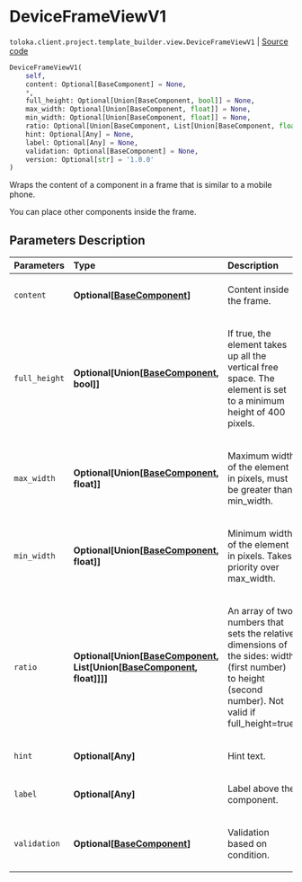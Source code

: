 # DeviceFrameViewV1
`toloka.client.project.template_builder.view.DeviceFrameViewV1` | [Source code](https://github.com/Toloka/toloka-kit/blob/v0.1.25/src/client/project/template_builder/view.py#L142)

```python
DeviceFrameViewV1(
    self,
    content: Optional[BaseComponent] = None,
    *,
    full_height: Optional[Union[BaseComponent, bool]] = None,
    max_width: Optional[Union[BaseComponent, float]] = None,
    min_width: Optional[Union[BaseComponent, float]] = None,
    ratio: Optional[Union[BaseComponent, List[Union[BaseComponent, float]]]] = None,
    hint: Optional[Any] = None,
    label: Optional[Any] = None,
    validation: Optional[BaseComponent] = None,
    version: Optional[str] = '1.0.0'
)
```

Wraps the content of a component in a frame that is similar to a mobile phone.


You can place other components inside the frame.

## Parameters Description

| Parameters | Type | Description |
| :----------| :----| :-----------|
`content`|**Optional\[[BaseComponent](toloka.client.project.template_builder.base.BaseComponent.md)\]**|<p>Content inside the frame.</p>
`full_height`|**Optional\[Union\[[BaseComponent](toloka.client.project.template_builder.base.BaseComponent.md), bool\]\]**|<p>If true, the element takes up all the vertical free space. The element is set to a minimum height of 400 pixels.</p>
`max_width`|**Optional\[Union\[[BaseComponent](toloka.client.project.template_builder.base.BaseComponent.md), float\]\]**|<p>Maximum width of the element in pixels, must be greater than min_width.</p>
`min_width`|**Optional\[Union\[[BaseComponent](toloka.client.project.template_builder.base.BaseComponent.md), float\]\]**|<p>Minimum width of the element in pixels. Takes priority over max_width.</p>
`ratio`|**Optional\[Union\[[BaseComponent](toloka.client.project.template_builder.base.BaseComponent.md), List\[Union\[[BaseComponent](toloka.client.project.template_builder.base.BaseComponent.md), float\]\]\]\]**|<p>An array of two numbers that sets the relative dimensions of the sides: width (first number) to height (second number). Not valid if full_height=true.</p>
`hint`|**Optional\[Any\]**|<p>Hint text.</p>
`label`|**Optional\[Any\]**|<p>Label above the component.</p>
`validation`|**Optional\[[BaseComponent](toloka.client.project.template_builder.base.BaseComponent.md)\]**|<p>Validation based on condition.</p>
